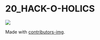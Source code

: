 # 20_HACK-O-HOLICS

<a href="https://github.com/Hack0Holics/20_HACK-O-HOLICS/graphs/contributors">
  <img src="https://contrib.rocks/image?repo=Hack0Holics/20_HACK-O-HOLICS" />
</a>

Made with [contributors-img](https://contrib.rocks).
